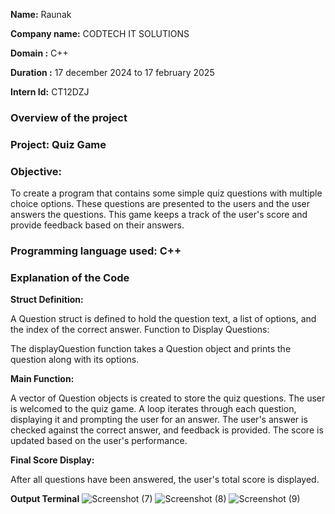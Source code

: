 **Name:** Raunak

**Company name:** CODTECH IT SOLUTIONS

**Domain :** C++

**Duration :** 17 december 2024 to 17 february 2025

**Intern Id:** CT12DZJ

### Overview of the project
### Project: Quiz Game
### Objective:
  To create a program that contains some simple quiz questions with multiple choice options. These questions are presented to the users and the user answers the questions. This game keeps a track of the user's score and provide feedback based on their answers.
### Programming language used: C++
### Explanation of the Code

**Struct Definition:**

A Question struct is defined to hold the question text, a list of options, and the index of the correct answer.
Function to Display Questions:

The displayQuestion function takes a Question object and prints the question along with its options.

**Main Function:**

A vector of Question objects is created to store the quiz questions.
The user is welcomed to the quiz game.
A loop iterates through each question, displaying it and prompting the user for an answer.
The user's answer is checked against the correct answer, and feedback is provided.
The score is updated based on the user's performance.

**Final Score Display:**

After all questions have been answered, the user's total score is displayed.

**Output Terminal**
![Screenshot (7)](https://github.com/user-attachments/assets/ea18346c-3b16-48da-8669-839c651d1c16)
![Screenshot (8)](https://github.com/user-attachments/assets/24c48437-00d7-47b0-9857-00adf1a8a2da)
![Screenshot (9)](https://github.com/user-attachments/assets/d3abffff-64f5-4498-87e3-57b582b23f49)




